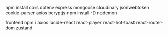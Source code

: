 npm install cors dotenv express mongoose cloudinary jsonwebtoken cookie-parser axios bcryptjs
npm install -D nodemon


frontend
npm i axios lucide-react react-player react-hot-toast react-router-dom zustand
